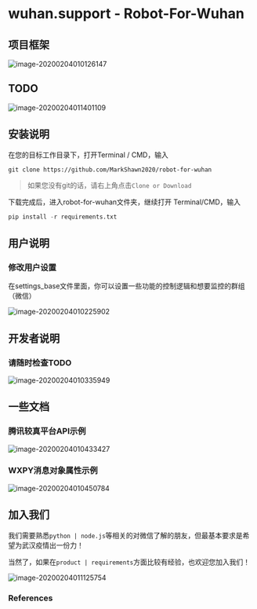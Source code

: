 # wuhan.support - Robot-For-Wuhan

## 项目框架

![image-20200204010126147](http://q45kgq2g9.bkt.clouddn.com/readme.assets/image-20200204010126147.png)

## TODO

![image-20200204011401109](http://q45kgq2g9.bkt.clouddn.com/readme.assets/image-20200204011401109.png)

## 安装说明

在您的目标工作目录下，打开Terminal / CMD，输入

```ba
git clone https://github.com/MarkShawn2020/robot-for-wuhan
```

> 如果您没有git的话，请右上角点击```Clone or Download```

下载完成后，进入robot-for-wuhan文件夹，继续打开 Terminal/CMD，输入

```python
pip install -r requirements.txt
```

## 用户说明

### 修改用户设置

在settings_base文件里面，你可以设置一些功能的控制逻辑和想要监控的群组（微信）

![image-20200204010225902](http://q45kgq2g9.bkt.clouddn.com/readme.assets/image-20200204010225902.png)

## 开发者说明

### 请随时检查TODO

![image-20200204010335949](http://q45kgq2g9.bkt.clouddn.com/readme.assets/image-20200204010335949.png)

## 一些文档

### 腾讯较真平台API示例

![image-20200204010433427](http://q45kgq2g9.bkt.clouddn.com/readme.assets/image-20200204010433427.png)

### WXPY消息对象属性示例

![image-20200204010450784](http://q45kgq2g9.bkt.clouddn.com/readme.assets/image-20200204010450784.png)

## 加入我们

我们需要熟悉```python | node.js```等相关的对微信了解的朋友，但最基本要求是希望为武汉疫情出一份力！

当然了，如果在```product | requirements```方面比较有经验，也欢迎您加入我们！

![image-20200204011125754](http://q45kgq2g9.bkt.clouddn.com/readme.assets/image-20200204011125754.png)
### References
